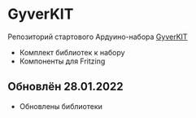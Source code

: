 # GyverKIT
Репозиторий стартового Ардуино-набора [GyverKIT](https://kit.alexgyver.ru/)
- Комплект библиотек к набору
- Компоненты для Fritzing

## Обновлён 28.01.2022
- Обновлены библиотеки
